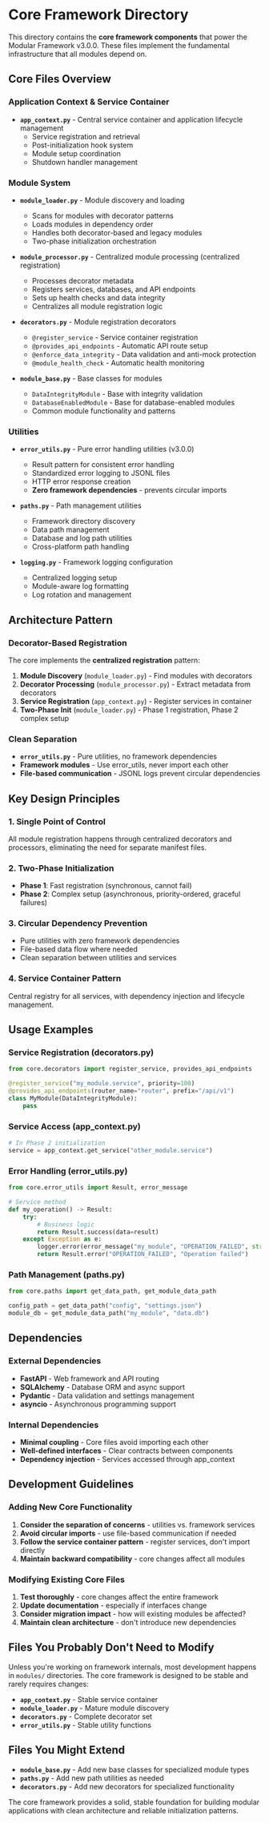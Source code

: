 # Core Framework Directory

This directory contains the **core framework components** that power the Modular Framework v3.0.0. These files implement the fundamental infrastructure that all modules depend on.

## Core Files Overview

### Application Context & Service Container
- **`app_context.py`** - Central service container and application lifecycle management
  - Service registration and retrieval
  - Post-initialization hook system
  - Module setup coordination
  - Shutdown handler management

### Module System
- **`module_loader.py`** - Module discovery and loading
  - Scans for modules with decorator patterns
  - Loads modules in dependency order
  - Handles both decorator-based and legacy modules
  - Two-phase initialization orchestration

- **`module_processor.py`** - Centralized module processing (centralized registration)
  - Processes decorator metadata
  - Registers services, databases, and API endpoints
  - Sets up health checks and data integrity
  - Centralizes all module registration logic

- **`decorators.py`** - Module registration decorators
  - `@register_service` - Service container registration
  - `@provides_api_endpoints` - Automatic API route setup
  - `@enforce_data_integrity` - Data validation and anti-mock protection
  - `@module_health_check` - Automatic health monitoring

- **`module_base.py`** - Base classes for modules
  - `DataIntegrityModule` - Base with integrity validation
  - `DatabaseEnabledModule` - Base for database-enabled modules
  - Common module functionality and patterns

### Utilities
- **`error_utils.py`** - Pure error handling utilities (v3.0.0)
  - Result pattern for consistent error handling
  - Standardized error logging to JSONL files
  - HTTP error response creation
  - **Zero framework dependencies** - prevents circular imports

- **`paths.py`** - Path management utilities
  - Framework directory discovery
  - Data path management
  - Database and log path utilities
  - Cross-platform path handling

- **`logging.py`** - Framework logging configuration
  - Centralized logging setup
  - Module-aware log formatting
  - Log rotation and management

## Architecture Pattern

### Decorator-Based Registration
The core implements the **centralized registration** pattern:
1. **Module Discovery** (`module_loader.py`) - Find modules with decorators
2. **Decorator Processing** (`module_processor.py`) - Extract metadata from decorators
3. **Service Registration** (`app_context.py`) - Register services in container
4. **Two-Phase Init** (`module_loader.py`) - Phase 1 registration, Phase 2 complex setup

### Clean Separation
- **`error_utils.py`** - Pure utilities, no framework dependencies
- **Framework modules** - Use error_utils, never import each other
- **File-based communication** - JSONL logs prevent circular dependencies

## Key Design Principles

### 1. Single Point of Control
All module registration happens through centralized decorators and processors, eliminating the need for separate manifest files.

### 2. Two-Phase Initialization
- **Phase 1**: Fast registration (synchronous, cannot fail)
- **Phase 2**: Complex setup (asynchronous, priority-ordered, graceful failures)

### 3. Circular Dependency Prevention
- Pure utilities with zero framework dependencies
- File-based data flow where needed
- Clean separation between utilities and services

### 4. Service Container Pattern
Central registry for all services, with dependency injection and lifecycle management.

## Usage Examples

### Service Registration (decorators.py)
```python
from core.decorators import register_service, provides_api_endpoints

@register_service("my_module.service", priority=100)
@provides_api_endpoints(router_name="router", prefix="/api/v1")
class MyModule(DataIntegrityModule):
    pass
```

### Service Access (app_context.py)
```python
# In Phase 2 initialization
service = app_context.get_service("other_module.service")
```

### Error Handling (error_utils.py)
```python
from core.error_utils import Result, error_message

# Service method
def my_operation() -> Result:
    try:
        # Business logic
        return Result.success(data=result)
    except Exception as e:
        logger.error(error_message("my_module", "OPERATION_FAILED", str(e)))
        return Result.error("OPERATION_FAILED", "Operation failed")
```

### Path Management (paths.py)
```python
from core.paths import get_data_path, get_module_data_path

config_path = get_data_path("config", "settings.json")
module_db = get_module_data_path("my_module", "data.db")
```

## Dependencies

### External Dependencies
- **FastAPI** - Web framework and API routing
- **SQLAlchemy** - Database ORM and async support
- **Pydantic** - Data validation and settings management
- **asyncio** - Asynchronous programming support

### Internal Dependencies
- **Minimal coupling** - Core files avoid importing each other
- **Well-defined interfaces** - Clear contracts between components
- **Dependency injection** - Services accessed through app_context

## Development Guidelines

### Adding New Core Functionality
1. **Consider the separation of concerns** - utilities vs. framework services
2. **Avoid circular imports** - use file-based communication if needed
3. **Follow the service container pattern** - register services, don't import directly
4. **Maintain backward compatibility** - core changes affect all modules

### Modifying Existing Core Files
1. **Test thoroughly** - core changes affect the entire framework
2. **Update documentation** - especially if interfaces change
3. **Consider migration impact** - how will existing modules be affected?
4. **Maintain clean architecture** - don't introduce new dependencies

## Files You Probably Don't Need to Modify

Unless you're working on framework internals, most development happens in `modules/` directories. The core framework is designed to be stable and rarely requires changes:

- **`app_context.py`** - Stable service container
- **`module_loader.py`** - Mature module discovery
- **`decorators.py`** - Complete decorator set
- **`error_utils.py`** - Stable utility functions

## Files You Might Extend

- **`module_base.py`** - Add new base classes for specialized module types
- **`paths.py`** - Add new path utilities as needed
- **`decorators.py`** - Add new decorators for specialized functionality

The core framework provides a solid, stable foundation for building modular applications with clean architecture and reliable initialization patterns.